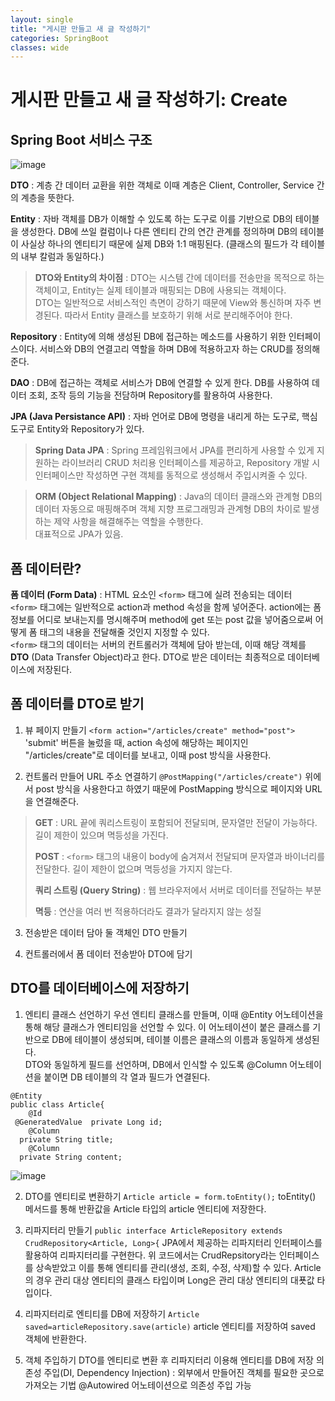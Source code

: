 ```yaml
---
layout: single
title: "게시판 만들고 새 글 작성하기"
categories: SpringBoot
classes: wide
---
```


# 게시판 만들고 새 글 작성하기: Create

## Spring Boot 서비스 구조

![image](https://github.com/Y0-0N63/STUDY-4242/assets/144354615/622f063c-d852-437b-b3f5-104416c341e2)

**DTO** : 계층 간 데이터 교환을 위한 객체로 이때 계층은 Client, Controller, Service 간의 계층을 뜻한다.

**Entity** : 자바 객체를 DB가 이해할 수 있도록 하는 도구로 이를 기반으로 DB의 테이블을 생성한다.
DB에 쓰일 컬럼이나 다른 엔티티 간의 연간 관계를 정의하며 DB의 테이블이 사실상 하나의 엔티티기 때문에 실제 DB와 1:1 매핑된다. (클래스의 필드가 각 테이블의 내부 칼럼과 동일하다.)

>**DTO와 Entity의 차이점** : DTO는 시스템 간에 데이터를 전송만을 목적으로 하는 객체이고, Entity는 실제 테이블과 매핑되는 DB에 사용되는 객체이다. <br>
> DTO는 일반적으로 서비스적인 측면이 강하기 때문에 View와 통신하며 자주 변경된다. 따라서 Entity 클래스를 보호하기 위해 서로 분리해주어야 한다.

**Repository** : Entity에 의해 생성된 DB에 접근하는 메소드를 사용하기 위한 인터페이스이다.
서비스와 DB의 연결고리 역할을 하며 DB에 적용하고자 하는 CRUD를 정의해준다.

**DAO** : DB에 접근하는 객체로 서비스가 DB에 연결할 수 있게 한다.
DB를 사용하여 데이터 조회, 조작 등의 기능을 전담하며 Repository를 활용하여 사용한다.

**JPA (Java Persistance API)** : 자바 언어로 DB에 명령을 내리게 하는 도구로, 핵심 도구로 Entity와 Repository가 있다.

> **Spring Data JPA** : Spring 프레임워크에서 JPA를 편리하게 사용할 수 있게 지원하는 라이브러리
> CRUD 처리용 인터페이스를 제공하고, Repository 개발 시 인터페이스만 작성하면 구현 객체를 동적으로 생성해서 주입시켜줄 수 있다.

> **ORM (Object Relational Mapping)** : Java의 데이터 클래스와 관계형 DB의 데이터 자동으로 매핑해주며 객체 지향 프로그래밍과 관계형 DB의 차이로 발생하는 제약 사항을 해결해주는 역할을 수행한다. <br>
> 대표적으로 JPA가 있음. 

## 폼 데이터란?
**폼 데이터 (Form Data)** : HTML 요소인 `<form>` 태그에 실려 전송되는 데이터
<br>
`<form>` 태그에는 일반적으로 action과 method 속성을 함께 넣어준다. action에는 폼 정보를 어디로 보내는지를 명시해주며 method에 get 또는 post 값을 넣어줌으로써 어떻게 폼 태그의 내용을 전달해줄 것인지 지정할 수 있다.  <br>
`<form>` 태그의 데이터는 서버의 컨트롤러가 객체에 담아 받는데, 이때 해당 객체를 **DTO** (Data Transfer Object)라고 한다. DTO로 받은 데이터는 최종적으로 데이터베이스에 저장된다.

## 폼 데이터를 DTO로 받기
1. 뷰 페이지 만들기
```<form action="/articles/create" method="post">```
'submit' 버튼을 눌렀을 때, action 속성에 해당하는 페이지인 "/articles/create"로 데이터를 보내고, 이때 post 방식을 사용한다.

2. 컨트롤러 만들어 URL 주소 연결하기
```@PostMapping("/articles/create")```
위에서 post 방식을 사용한다고 하였기 때문에 PostMapping 방식으로 페이지와 URL을 연결해준다.

> **GET** : URL 끝에 쿼리스트링이 포함되어 전달되며, 문자열만 전달이 가능하다.
>  길이 제한이 있으며 멱등성을 가진다.
>  
> **POST** : `<form>` 태그의 내용이 body에 숨겨져서 전달되며 문자열과 바이너리를 전달한다.
> 길이 제한이 없으며 멱등성을 가지지 않는다.
> 
> **쿼리 스트링 (Query String)** : 웹 브라우저에서 서버로 데이터를 전달하는 부분
> 
> **멱등** : 연산을 여러 번 적용하더라도 결과가 달라지지 않는 성질

3. 전송받은 데이터 담아 둘 객체인 DTO 만들기

4. 컨트롤러에서 폼 데이터 전송받아 DTO에 담기

## DTO를 데이터베이스에 저장하기
1. 엔티티 클래스 선언하기
우선 엔티티 클래스를 만들며, 이때 @Entity 어노테이션을 통해 해당 클래스가 엔티티임을 선언할 수 있다. 이 어노테이션이 붙은 클래스를 기반으로 DB에 테이블이 생성되며, 테이블 이름은 클래스의 이름과 동일하게 생성된다. <br>
DTO와 동일하게 필드를 선언하며, DB에서 인식할 수 있도록 @Column 어노테이션을 붙이면 DB 테이블의 각 열과 필드가 연결된다.
```
@Entity  
public class Article{  
    @Id  
 @GeneratedValue  private Long id;  
    @Column  
  private String title;  
    @Column  
  private String content;
  ```
  ![image](https://github.com/Y0-0N63/STUDY-4242/assets/144354615/09f0e910-4a7c-40f2-8882-2ac44394d4d6)

2. DTO를 엔티티로 변환하기
```Article article = form.toEntity();```
toEntity() 메서드를 통해 반환값을 Article 타입의 article 엔티티에 저장한다.

3. 리파지터리 만들기
```public interface ArticleRepository extends CrudRepository<Article, Long>{```
JPA에서 제공하는 리파지터리 인터페이스를 활용하여 리파지터리를 구현한다. 위 코드에서는 CrudRepsitory라는 인터페이스를 상속받았고 이를 통해 엔티티를 관리(생성, 조회, 수정, 삭제)할 수 있다. Article의 경우 관리 대상 엔티티의 클래스 타입이며 Long은 관리 대상 엔티티의 대푯값 타입이다.

4. 리파지터리로 엔티티를 DB에 저장하기
```Article saved=articleRepository.save(article)```
article 엔티티를 저장하여 saved 객체에 반환한다.

5. 객체 주입하기
DTO를 엔티티로 변환 후 리파지터리 이용해 엔티티를 DB에 저장
의존성 주입(DI, Dependency Injection) : 외부에서 만들어진 객체를 필요한 곳으로 가져오는 기법 @Autowired 어노테이션으로 의존성 주입 가능
